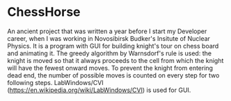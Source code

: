 # ChessHorse
An ancient project that was written a year before I start my Developer career, when I was working in Novosibirsk Budker's Insitute of Nuclear Physics. It is a program with GUI for building knight's tour on chess board and animating it. The greedy algorithm by Warnsdorf's rule is used: the knight is moved so that it always proceeds to the cell from which the knight will have the fewest onward moves. To prevent the knight from entering dead end, the number of possible moves is counted on every step for two following steps. LabWindows/CVI (https://en.wikipedia.org/wiki/LabWindows/CVI) is used for GUI.
